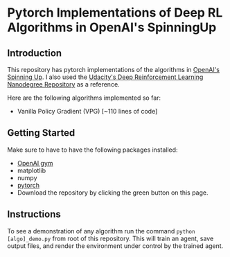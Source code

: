 # Pytorch Implementations of Deep RL Algorithms in OpenAI's SpinningUp

## Introduction

This repository has pytorch implementations of the algorithms in [OpenAI's Spinning Up](https://spinningup.openai.com/en/latest/index.html). I also used the [Udacity's Deep Reinforcement Learning Nanodegree Repository](https://github.com/udacity/deep-reinforcement-learning) as a reference.

Here are the following algorithms implemented so far:
- Vanilla Policy Gradient (VPG) [~110 lines of code]

<!-- - Trust Region Policy Optimization (TRPO)
- Proximal Policy Optimization (PPO)
- Deep Deterministic Policy Gradient (DDPG)
- Twin Delayed DDPG 
- Soft Actor-Critic -->
<!-- 
Here are some resources that helped me understand each algorithm:
 -->

## Getting Started

Make sure to have to have the following packages installed:
- [OpenAI gym](https://github.com/openai/gym)
- matplotlib
- numpy
- [pytorch](https://github.com/pytorch/pytorch)
- Download the repository by clicking the green button on this page. 

## Instructions

To see a demonstration of any algorithm run the command `python [algo]_demo.py` from root of this repository. This will train an agent, save output files, and render the environment under control by the trained agent.


